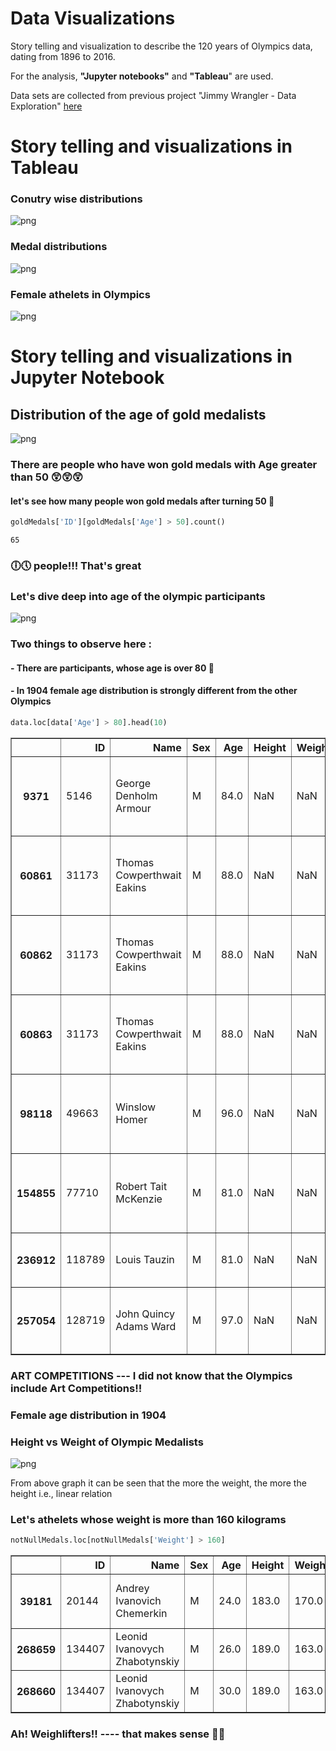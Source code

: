 Data Visualizations
==============================

Story telling and visualization to describe the 120 years of Olympics data, dating from 1896 to 2016.

For the analysis, **"Jupyter notebooks"** and **"Tableau**" are used.
  
Data sets are collected from previous project "Jimmy Wrangler - Data Exploration" 
[here](https://github.com/mugdhabajjuri/Datascience1)

# Story telling and visualizations in Tableau

### Conutry wise distributions

![png](reports/Country_dashboard.png)

### Medal distributions

![png](reports/Medal_dashboard.png)

### Female athelets in Olympics

![png](reports/Women_dashboard.png)

# Story telling and visualizations in Jupyter Notebook


## Distribution of the age of gold medalists



![png](reports/first.png)


### There are people who have won gold medals with Age greater than 50 😲😲😲

#### let's see how many people won gold medals after turning 50 🏅


```python
goldMedals['ID'][goldMedals['Age'] > 50].count()
```




    65



### 🕕🕔 people!!!  That's great

### Let's dive deep into age of the olympic participants


![png](reports/second.png)


### Two things to observe here :
#### - There are participants, whose age is over 80 👏
#### - In 1904 female age distribution is strongly different from the other Olympics


```python
data.loc[data['Age'] > 80].head(10)
```





<table border="1" class="dataframe">
  <thead>
    <tr style="text-align: right;">
      <th></th>
      <th>ID</th>
      <th>Name</th>
      <th>Sex</th>
      <th>Age</th>
      <th>Height</th>
      <th>Weight</th>
      <th>Team</th>
      <th>NOC</th>
      <th>Games</th>
      <th>Year</th>
      <th>Season</th>
      <th>City</th>
      <th>Sport</th>
      <th>Event</th>
      <th>Medal</th>
    </tr>
  </thead>
  <tbody>
    <tr>
      <th>9371</th>
      <td>5146</td>
      <td>George Denholm Armour</td>
      <td>M</td>
      <td>84.0</td>
      <td>NaN</td>
      <td>NaN</td>
      <td>Great Britain</td>
      <td>GBR</td>
      <td>1948 Summer</td>
      <td>1948</td>
      <td>Summer</td>
      <td>London</td>
      <td>Art Competitions</td>
      <td>Art Competitions Mixed Painting, Unknown Event</td>
      <td>NaN</td>
    </tr>
    <tr>
      <th>60861</th>
      <td>31173</td>
      <td>Thomas Cowperthwait Eakins</td>
      <td>M</td>
      <td>88.0</td>
      <td>NaN</td>
      <td>NaN</td>
      <td>United States</td>
      <td>USA</td>
      <td>1932 Summer</td>
      <td>1932</td>
      <td>Summer</td>
      <td>Los Angeles</td>
      <td>Art Competitions</td>
      <td>Art Competitions Mixed Painting, Unknown Event</td>
      <td>NaN</td>
    </tr>
    <tr>
      <th>60862</th>
      <td>31173</td>
      <td>Thomas Cowperthwait Eakins</td>
      <td>M</td>
      <td>88.0</td>
      <td>NaN</td>
      <td>NaN</td>
      <td>United States</td>
      <td>USA</td>
      <td>1932 Summer</td>
      <td>1932</td>
      <td>Summer</td>
      <td>Los Angeles</td>
      <td>Art Competitions</td>
      <td>Art Competitions Mixed Painting, Unknown Event</td>
      <td>NaN</td>
    </tr>
    <tr>
      <th>60863</th>
      <td>31173</td>
      <td>Thomas Cowperthwait Eakins</td>
      <td>M</td>
      <td>88.0</td>
      <td>NaN</td>
      <td>NaN</td>
      <td>United States</td>
      <td>USA</td>
      <td>1932 Summer</td>
      <td>1932</td>
      <td>Summer</td>
      <td>Los Angeles</td>
      <td>Art Competitions</td>
      <td>Art Competitions Mixed Painting, Unknown Event</td>
      <td>NaN</td>
    </tr>
    <tr>
      <th>98118</th>
      <td>49663</td>
      <td>Winslow Homer</td>
      <td>M</td>
      <td>96.0</td>
      <td>NaN</td>
      <td>NaN</td>
      <td>United States</td>
      <td>USA</td>
      <td>1932 Summer</td>
      <td>1932</td>
      <td>Summer</td>
      <td>Los Angeles</td>
      <td>Art Competitions</td>
      <td>Art Competitions Mixed Painting, Unknown Event</td>
      <td>NaN</td>
    </tr>
    <tr>
      <th>154855</th>
      <td>77710</td>
      <td>Robert Tait McKenzie</td>
      <td>M</td>
      <td>81.0</td>
      <td>NaN</td>
      <td>NaN</td>
      <td>Canada</td>
      <td>CAN</td>
      <td>1948 Summer</td>
      <td>1948</td>
      <td>Summer</td>
      <td>London</td>
      <td>Art Competitions</td>
      <td>Art Competitions Mixed Sculpturing, Unknown Event</td>
      <td>NaN</td>
    </tr>
    <tr>
      <th>236912</th>
      <td>118789</td>
      <td>Louis Tauzin</td>
      <td>M</td>
      <td>81.0</td>
      <td>NaN</td>
      <td>NaN</td>
      <td>France</td>
      <td>FRA</td>
      <td>1924 Summer</td>
      <td>1924</td>
      <td>Summer</td>
      <td>Paris</td>
      <td>Art Competitions</td>
      <td>Art Competitions Mixed Sculpturing</td>
      <td>NaN</td>
    </tr>
    <tr>
      <th>257054</th>
      <td>128719</td>
      <td>John Quincy Adams Ward</td>
      <td>M</td>
      <td>97.0</td>
      <td>NaN</td>
      <td>NaN</td>
      <td>United States</td>
      <td>USA</td>
      <td>1928 Summer</td>
      <td>1928</td>
      <td>Summer</td>
      <td>Amsterdam</td>
      <td>Art Competitions</td>
      <td>Art Competitions Mixed Sculpturing, Statues</td>
      <td>NaN</td>
    </tr>
  </tbody>
</table>
</div>




### ART COMPETITIONS --- I did not know that the Olympics include Art Competitions!!

### Female age distribution in 1904











### Height vs Weight of Olympic Medalists




![png](reports/third.png)


From above graph it can be seen that the more the weight, the more the height i.e., linear relation

### Let's athelets whose weight is more than 160 kilograms


```python
notNullMedals.loc[notNullMedals['Weight'] > 160]
```





<table border="1" class="dataframe">
  <thead>
    <tr style="text-align: right;">
      <th></th>
      <th>ID</th>
      <th>Name</th>
      <th>Sex</th>
      <th>Age</th>
      <th>Height</th>
      <th>Weight</th>
      <th>Team</th>
      <th>NOC</th>
      <th>Games</th>
      <th>Year</th>
      <th>Season</th>
      <th>City</th>
      <th>Sport</th>
      <th>Event</th>
      <th>Medal</th>
      <th>region</th>
      <th>notes</th>
    </tr>
  </thead>
  <tbody>
    <tr>
      <th>39181</th>
      <td>20144</td>
      <td>Andrey Ivanovich Chemerkin</td>
      <td>M</td>
      <td>24.0</td>
      <td>183.0</td>
      <td>170.0</td>
      <td>Russia</td>
      <td>RUS</td>
      <td>1996 Summer</td>
      <td>1996</td>
      <td>Summer</td>
      <td>Atlanta</td>
      <td>Weightlifting</td>
      <td>Weightlifting Men's Super-Heavyweight</td>
      <td>Gold</td>
      <td>Russia</td>
      <td>NaN</td>
    </tr>
    <tr>
      <th>268659</th>
      <td>134407</td>
      <td>Leonid Ivanovych Zhabotynskiy</td>
      <td>M</td>
      <td>26.0</td>
      <td>189.0</td>
      <td>163.0</td>
      <td>Soviet Union</td>
      <td>URS</td>
      <td>1964 Summer</td>
      <td>1964</td>
      <td>Summer</td>
      <td>Tokyo</td>
      <td>Weightlifting</td>
      <td>Weightlifting Men's Heavyweight</td>
      <td>Gold</td>
      <td>Russia</td>
      <td>NaN</td>
    </tr>
    <tr>
      <th>268660</th>
      <td>134407</td>
      <td>Leonid Ivanovych Zhabotynskiy</td>
      <td>M</td>
      <td>30.0</td>
      <td>189.0</td>
      <td>163.0</td>
      <td>Soviet Union</td>
      <td>URS</td>
      <td>1968 Summer</td>
      <td>1968</td>
      <td>Summer</td>
      <td>Mexico City</td>
      <td>Weightlifting</td>
      <td>Weightlifting Men's Heavyweight</td>
      <td>Gold</td>
      <td>Russia</td>
      <td>NaN</td>
    </tr>
  </tbody>
</table>
</div>



### Ah! Weighlifters!! ---- that makes sense 🏋️‍♂️


